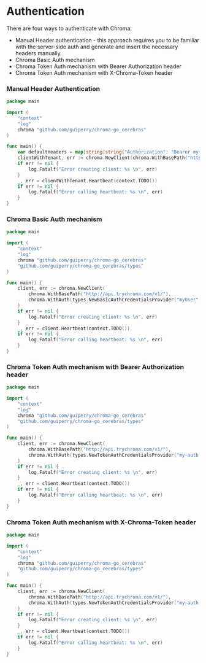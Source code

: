 # Authentication

There are four ways to authenticate with Chroma:

- Manual Header authentication - this approach requires you to be familiar with the server-side auth and generate and insert the necessary headers manually.
- Chroma Basic Auth mechanism
- Chroma Token Auth mechanism with Bearer Authorization header
- Chroma Token Auth mechanism with X-Chroma-Token header

### Manual Header Authentication

```go
package main

import (
	"context"
	"log"
	chroma "github.com/guiperry/chroma-go_cerebras"
)

func main() {
	var defaultHeaders = map[string]string{"Authorization": "Bearer my-custom-token"}
	clientWithTenant, err := chroma.NewClient(chroma.WithBasePath("http://api.trychroma.com/v1/"), chroma.WithDefaultHeaders(defaultHeaders))
	if err != nil {
		log.Fatalf("Error creating client: %s \n", err)
	}
	_, err = clientWithTenant.Heartbeat(context.TODO())
	if err != nil {
		log.Fatalf("Error calling heartbeat: %s \n", err)
	}
}
```

### Chroma Basic Auth mechanism

```go
package main

import (
    "context"
    "log"
    chroma "github.com/guiperry/chroma-go_cerebras"
	"github.com/guiperry/chroma-go_cerebras/types"
)

func main() {
    client, err := chroma.NewClient(
        chroma.WithBasePath("http://api.trychroma.com/v1/"),
        chroma.WithAuth(types.NewBasicAuthCredentialsProvider("myUser", "myPassword")),
    )
    if err != nil {
        log.Fatalf("Error creating client: %s \n", err)
    }
    _, err = client.Heartbeat(context.TODO())
    if err != nil {
        log.Fatalf("Error calling heartbeat: %s \n", err)
    }
}
```

### Chroma Token Auth mechanism with Bearer Authorization header

```go
package main

import (
    "context"
    "log"
    chroma "github.com/guiperry/chroma-go_cerebras"
    "github.com/guiperry/chroma-go_cerebras/types"
)

func main() {
    client, err := chroma.NewClient(
        chroma.WithBasePath("http://api.trychroma.com/v1/"), 
        chroma.WithAuth(types.NewTokenAuthCredentialsProvider("my-auth-token", types.AuthorizationTokenHeader)),
    )
    if err != nil {
        log.Fatalf("Error creating client: %s \n", err)
    }
    _, err = client.Heartbeat(context.TODO())
    if err != nil {
        log.Fatalf("Error calling heartbeat: %s \n", err)
    }
}
```

### Chroma Token Auth mechanism with X-Chroma-Token header

```go
package main

import (
    "context"
    "log"
    chroma "github.com/guiperry/chroma-go_cerebras"
    "github.com/guiperry/chroma-go_cerebras/types"
)

func main() {
    client, err := chroma.NewClient(
        chroma.WithBasePath("http://api.trychroma.com/v1/"), 
        chroma.WithAuth(types.NewTokenAuthCredentialsProvider("my-auth-token", types.XChromaTokenHeader)),
    )
    if err != nil {
        log.Fatalf("Error creating client: %s \n", err)
    }
    _, err = client.Heartbeat(context.TODO())
    if err != nil {
        log.Fatalf("Error calling heartbeat: %s \n", err)
    }
}
```

